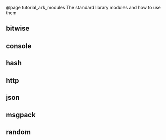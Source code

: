 @page tutorial_ark_modules The standard library modules and how to use them

## bitwise

## console

## hash

## http

## json

## msgpack

## random

